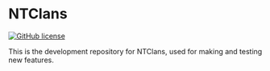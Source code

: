 # NTClans
[![GitHub license](https://img.shields.io/github/license/NertzhulDEV/NTClans?style=flat-square)](https://github.com/NertzhulDEV/NTClans/blob/master/LICENSE)

This is the development repository for NTClans, used for making and testing new features.

